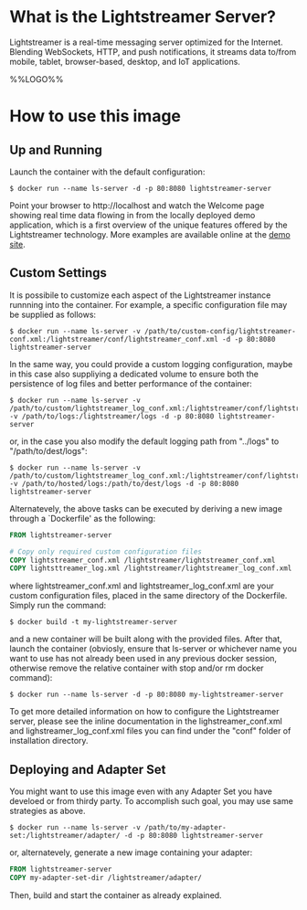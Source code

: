 # What is the Lightstreamer Server?

Lightstreamer is a real-time messaging server optimized for the Internet. Blending WebSockets, HTTP, and push notifications, it streams data to/from mobile, tablet, browser-based, desktop, and IoT applications.

%%LOGO%%

# How to use this image

## Up and Running

Launch the container with the default configuration:

```console
$ docker run --name ls-server -d -p 80:8080 lightstreamer-server
```

Point your browser to http://localhost and watch the Welcome page showing real time data flowing in from the locally deployed demo application, which is a first overview of the unique features offered by the Lightstreamer technology. More examples are available online at the [demo site](http://demos.lightstreamer.com).

## Custom Settings

It is possibile to customize each aspect of the Lightstreamer instance runnning into the container.
For example, a specific configuration file may be supplied as follows:

```console
$ docker run --name ls-server -v /path/to/custom-config/lightstreamer-conf.xml:/lightstreamer/conf/lightstreamer_conf.xml -d -p 80:8080 lightstreamer-server
```

In the same way, you could provide a custom logging configuration, maybe in this case also suppliying a dedicated volume to ensure both the persistence of log files and better performance of the container:

```console
$ docker run --name ls-server -v /path/to/custom/lightstreamer_log_conf.xml:/lightstreamer/conf/lightstreamer_log_conf.xml -v /path/to/logs:/lightstreamer/logs -d -p 80:8080 lightstreamer-server
```

or, in the case you also modify the default logging path from "../logs" to "/path/to/dest/logs":

```console
$ docker run --name ls-server -v /path/to/custom/lightstreamer_log_conf.xml:/lightstreamer/conf/lightstreamer_log_conf.xml -v /path/to/hosted/logs:/path/to/dest/logs -d -p 80:8080 lightstreamer-server
```

Alternatevely, the above tasks can be executed by deriving a new image through a `Dockerfile' as the following:

```dockerfile
FROM lightstreamer-server

# Copy only required custom configuration files
COPY lightstreamer_conf.xml /lightstreamer/lightstreamer_conf.xml
COPY lightsttreamer_log.xml /lightstreamer/lightstreamer_log_conf.xml
```

where lightstreamer_conf.xml and lightstreamer_log_conf.xml are your custom configuration files, placed in the same directory of the Dockerfile. Simply run the command:

```
$ docker build -t my-lightstreamer-server
```

and a new container will be built along with the provided files.
After that, launch the container (obviosly, ensure that ls-server or whichever name you want to use has not already been used in any previous docker session, otherwise remove the relative container with stop and/or rm docker command):

```console
$ docker run --name ls-server -d -p 80:8080 my-lightstreamer-server
```

To get more detailed information on how to configure the Lightstreamer server, please see the inline documentation in the lighstreamer_conf.xml and lighstreamer_log_conf.xml files you can find under the "conf" folder of installation directory.

## Deploying and Adapter Set
You might want to use this image even with any Adapter Set you have develoed or from thirdy party.
To accomplish such goal, you may use same strategies as above.

```console
$ docker run --name ls-server -v /path/to/my-adapter-set:/lightstreamer/adapter/ -d -p 80:8080 lightstreamer-server
```

or, alternatevely, generate a new image containing your adapter:

```dockerfile
FROM lightstreamer-server
COPY my-adapter-set-dir /lightstreamer/adapter/
```

Then, build and start the container as already explained.
